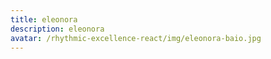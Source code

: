 ```yaml
---
title: eleonora
description: eleonora
avatar: /rhythmic-excellence-react/img/eleonora-baio.jpg
---
```


